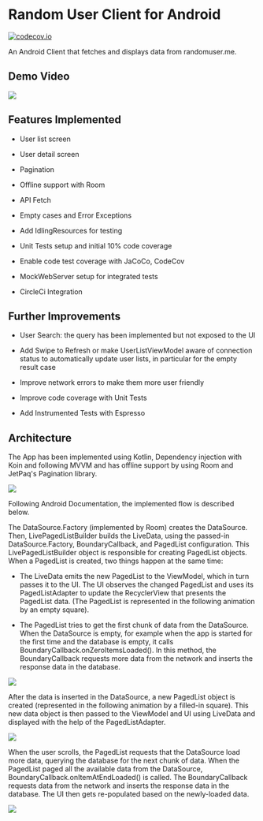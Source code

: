 # Random User Client for Android
[![codecov.io](https://codecov.io/gh/robertoallende/random-user/commit/affdb0ccbfed7fefc14e8c064ea208d3caf19601/graphs/badge.svg?branch=develop)](
https://codecov.io/gh/robertoallende/random-user/commit/affdb0ccbfed7fefc14e8c064ea208d3caf19601?branch=develop)

An Android Client that fetches and displays data from randomuser.me.

## Demo Video

![](https://media.giphy.com/media/ibjX8LHiS9Qr48xEXk/giphy.gif)

## Features Implemented

- User list screen

- User detail screen

- Pagination

- Offline support with Room

- API Fetch

- Empty cases and Error Exceptions

- Add IdlingResources for testing

- Unit Tests setup and initial 10% code coverage

- Enable code test coverage with JaCoCo, CodeCov

- MockWebServer setup for integrated tests

- CircleCi Integration

## Further Improvements

- User Search: the query has been implemented but not exposed to the UI

- Add Swipe to Refresh or make UserListViewModel aware of connection status to automatically update user lists, in particular for the empty result case

- Improve network errors to make them more user friendly

- Improve code coverage with Unit Tests

- Add Instrumented Tests with Espresso

## Architecture

The App has been implemented using Kotlin, Dependency injection with Koin and following MVVM
and has offline support by using Room and JetPaq's Pagination library.

![](https://developer.android.com/topic/libraries/architecture/images/final-architecture.png)

Following Android Documentation, the implemented flow is described below.

The DataSource.Factory (implemented by Room) creates the DataSource. Then, LivePagedListBuilder builds
the LiveData<PagedList>, using the passed-in DataSource.Factory, BoundaryCallback, and PagedList configuration.
This LivePagedListBuilder object is responsible for creating PagedList objects. When a PagedList is created,
two things happen at the same time:

- The LiveData emits the new PagedList to the ViewModel, which in turn passes it to the UI. The UI observes the changed PagedList and uses its PagedListAdapter to update the RecyclerView that presents the PagedList data. (The PagedList is represented in the following animation by an empty square).

- The PagedList tries to get the first chunk of data from the DataSource. When the DataSource is empty, for example when the app is started for the first time and the database is empty, it calls BoundaryCallback.onZeroItemsLoaded(). In this method, the BoundaryCallback requests more data from the network and inserts the response data in the database.

![](https://codelabs.developers.google.com/codelabs/android-paging/img/a4f392ad4ae49042.gif)

After the data is inserted in the DataSource, a new PagedList object is created (represented in the following animation by a filled-in square). This new data object is then passed to the ViewModel and UI using LiveData and displayed with the help of the PagedListAdapter.

![](https://codelabs.developers.google.com/codelabs/android-paging/img/e6a52e528d1c22db.gif)

When the user scrolls, the PagedList requests that the DataSource load more data, querying the database for the next chunk of data. When the PagedList paged all the available data from the DataSource, BoundaryCallback.onItemAtEndLoaded() is called. The BoundaryCallback requests data from the network and inserts the response data in the database. The UI then gets re-populated based on the newly-loaded data.

![](https://codelabs.developers.google.com/codelabs/android-paging/img/576f0df1cc74cb0a.gif)


